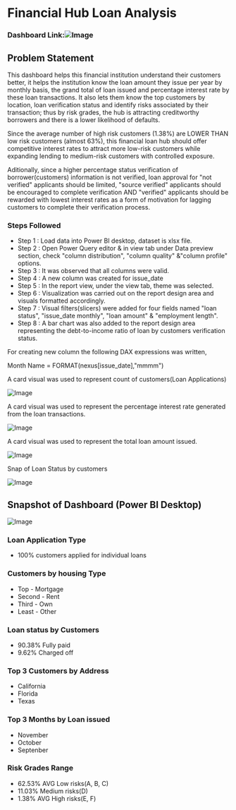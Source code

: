 
# Financial Hub Loan Analysis
### Dashboard Link:![Image](https://github.com/user-attachments/assets/6138a8f4-a939-4431-b432-a5d8429ec92a)
## Problem Statement
This dashboard helps this financial institution understand their customers better, it helps the institution know the loan amount they issue per year by monthly basis, the grand total of loan issued and percentage interest rate by these loan transactions. It also lets them know the top customers by location, loan verification status and identify risks associated by their transaction; thus by risk grades, the hub is attracting creditworthy borrowers and there is a lower likelihood of defaults.

Since the average number of high risk customers (1.38%) are LOWER THAN low risk customers (almost 63%), this financial loan hub should offer competitive interest rates to attract more low-risk customers while expanding lending to medium-risk customers with controlled exposure.

Aditionally, since a higher percentage status verification of borrower(customers) information is not verified, loan approval for "not verified" applicants should be limited, "source verified" applicants should be encouraged to complete verification AND "verified" applicants should be rewarded with lowest interest rates as a form of motivation for lagging customers to complete their verification process.

### Steps Followed
- Step 1 : Load data into Power BI desktop, dataset is xlsx file.
- Step 2 : Open Power Query editor & in view tab under Data preview section, check "column distribution", "column quality" &"column profile" options.
- Step 3 : It was observed that all columns were valid.
- Step 4 : A new column was created for issue_date
- Step 5 : In the report view, under the view tab, theme was selected.
- Step 6 : Visualization was carried out on the report design area and visuals formatted accordingly.
- Step 7 : Visual filters(slicers) were added for four fields named "loan status", "issue_date monthly", "loan amount" & "employment length".
- Step 8 : A bar chart was also added to the report design area representing the debt-to-income ratio of loan by customers verification status.

For creating new column the following DAX expressions was written,

Month Name = FORMAT(nexus[issue_date],"mmmm")


A card visual was used to represent count of customers(Loan Applications)

![Image](https://github.com/user-attachments/assets/e129ef81-e9f5-4724-8e8a-15952164f656)

A card visual was used to represent the percentage interest rate generated from the loan transactions.

![Image](https://github.com/user-attachments/assets/de76e8f3-65b1-44b0-9b0e-df1b6f6c70df)

A card visual was used to represent the total loan amount issued.

![Image](https://github.com/user-attachments/assets/6b4bc277-4a78-476e-b391-989f12e040df)

Snap of Loan Status by customers

![Image](https://github.com/user-attachments/assets/eebb7ca4-b793-480d-9eef-ddccc6f0abef)

## Snapshot of Dashboard (Power BI Desktop)

![Image](https://github.com/user-attachments/assets/b117df54-696a-4eb3-bf1d-58245f9ec769)

### Loan Application Type
- 100% customers applied for individual loans
### Customers by housing Type
- Top - Mortgage
- Second - Rent
- Third - Own
- Least - Other
### Loan status by Customers
- 90.38% Fully paid
- 9.62% Charged off 
### Top 3 Customers by Address
- California
- Florida 
- Texas
### Top 3 Months by Loan issued
- November 
- October
- Septenber
### Risk Grades Range
- 62.53% AVG Low risks(A, B, C)
- 11.03% Medium risks(D)
- 1.38% AVG High risks(E, F)

